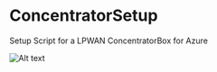 # ConcentratorSetup
Setup Script for a LPWAN ConcentratorBox for Azure

 ![Alt text](/path/to/img.jpg)
